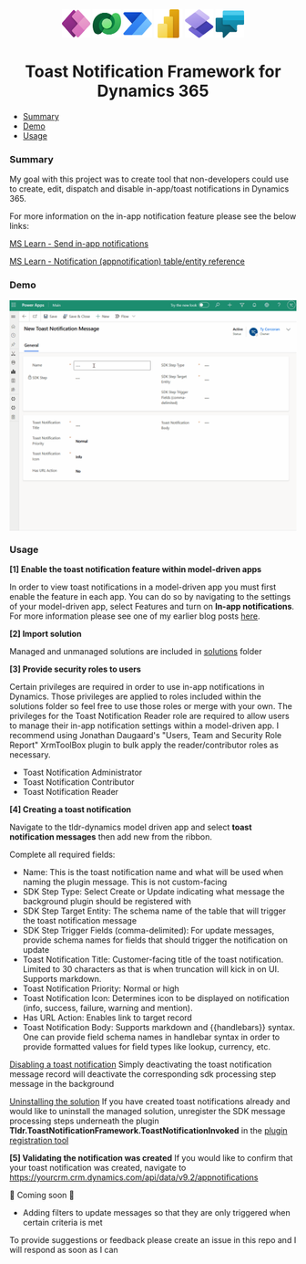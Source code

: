 <div align="center">
  <img alt="PowerApps" src="/img/PowerApps_scalable.svg" height="50">
  <img alt="Dataverse" src="/img/Dataverse_scalable.svg" height="50">
  <img alt="PowerAutomate" src="/img/PowerAutomate_scalable.svg" height="50">
  <img alt="PowerBI" src="/img/PowerBI_scalable.svg" height="50">
  <img alt="PowerPages" src="/img/PowerPages_scalable.svg" height="50">
  <img alt="PowerVirtualAgents" src="/img/PowerVirtualAgents_scalable.svg" height="50">
  <h1>Toast Notification Framework for Dynamics 365</h1>
</div>

- [Summary](#summary)
- [Demo](#demo)
- [Usage](#usage)

### Summary

My goal with this project was to create tool that non-developers could use to create, edit, dispatch and disable in-app/toast notifications in Dynamics 365.

For more information on the in-app notification feature please see the below links:

[MS Learn - Send in-app notifications](https://learn.microsoft.com/en-us/power-apps/developer/model-driven-apps/clientapi/send-in-app-notifications)

[MS Learn - Notification (appnotification) table/entity reference](https://learn.microsoft.com/en-us/power-apps/developer/data-platform/reference/entities/appnotification)

### Demo

<div>
  <img align="center" src="./img/toast-notification-demo.gif" />
</div>

### Usage

**[1] Enable the toast notification feature within model-driven apps**

In order to view toast notifications in a model-driven app you must first enable the feature in each app. You can do so by navigating to the settings of your model-driven app, select Features and turn on **In-app notifications**. For more information please see one of my earlier blog posts [here](https://tldr-dynamics.com/blog/in-app-toast-notifications).

**[2] Import solution**

Managed and unmanaged solutions are included in [solutions](./solutions) folder

**[3] Provide security roles to users**

Certain privileges are required in order to use in-app notifications in Dynamics. Those privileges are applied to roles included within the solutions folder so feel free to use those roles or merge with your own. The privileges for the Toast Notification Reader role are required to allow users to manage their in-app notification settings within a model-driven app. I recommend using Jonathan Daugaard's "Users, Team and Security Role Report" XrmToolBox plugin to bulk apply the reader/contributor roles as necessary.

- Toast Notification Administrator
- Toast Notification Contributor
- Toast Notification Reader

**[4] Creating a toast notification**

Navigate to the tldr-dynamics model driven app and select **toast notification messages** then add new from the ribbon.

Complete all required fields:

- Name: This is the toast notification name and what will be used when naming the plugin message. This is not custom-facing
- SDK Step Type: Select Create or Update indicating what message the background plugin should be registered with
- SDK Step Target Entity: The schema name of the table that will trigger the toast notification message
- SDK Step Trigger Fields (comma-delimited): For update messages, provide schema names for fields that should trigger the notification on update
- Toast Notification Title: Customer-facing title of the toast notification. Limited to 30 characters as that is when truncation will kick in on UI. Supports markdown.
- Toast Notification Priority: Normal or high
- Toast Notification Icon: Determines icon to be displayed on notification (info, success, failure, warning and mention).
- Has URL Action: Enables link to target record
- Toast Notification Body: Supports markdown and {{handlebars}} syntax. One can provide field schema names in handlebar syntax in order to provide formatted values for field types like lookup, currency, etc.

<ins>Disabling a toast notification</ins>
Simply deactivating the toast notification message record will deactivate the corresponding sdk processing step message in the background

<ins>Uninstalling the solution</ins>
If you have created toast notifications already and would like to uninstall the managed solution, unregister the SDK message processing steps underneath the plugin **Tldr.ToastNotificationFramework.ToastNotificationInvoked** in the [plugin registration tool](https://www.nuget.org/packages/Microsoft.CrmSdk.XrmTooling.PluginRegistrationTool/)

**[5] Validating the notification was created**
If you would like to confirm that your toast notification was created, navigate to https://yourcrm.crm.dynamics.com/api/data/v9.2/appnotifications

📌 Coming soon 📌

- Adding filters to update messages so that they are only triggered when certain criteria is met

To provide suggestions or feedback please create an issue in this repo and I will respond as soon as I can
